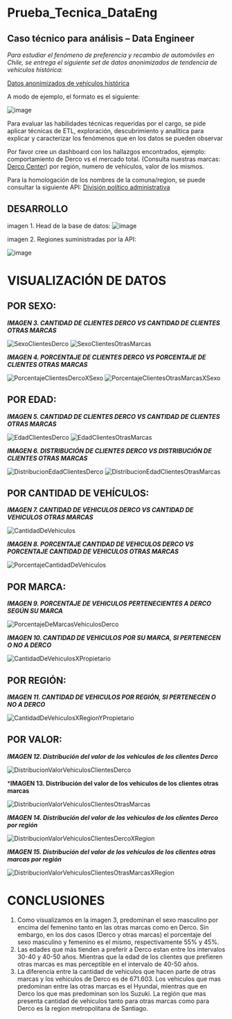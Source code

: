 # Prueba_Tecnica_DataEng

## Caso técnico para análisis – Data Engineer

*Para estudiar el fenómeno de preferencia y recambio de automóviles en Chile, se entrega el siguiente set de datos anonimizados de tendencia de vehículos histórica:* 

[Datos anonimizados de vehículos histórica](https://github.com/carloscasanova2/Prueba_Tecnica_DataEng/blob/70e80723d3d79a130049c2f7e1aae29562b1d00e/bbdd%20prueba%20corp.Csv)

A modo de ejemplo, el formato es el siguiente:

![image](https://user-images.githubusercontent.com/95709562/178803322-415f7e77-c97c-4135-809e-e69bdf23617e.png)

Para evaluar las habilidades técnicas requeridas por el cargo, se pide aplicar técnicas de ETL, exploración, descubrimiento y analítica para explicar y caracterizar los fenómenos que en los datos se pueden observar

Por favor cree un dashboard con los hallazgos encontrados, ejemplo: comportamiento de Derco vs el mercado total. (Consulta nuestras marcas: [Derco Center](https://www.dercocenter.cl/)) por región, numero de vehículos, valor de los mismos.

Para la homologación de los nombres de la comuna/region, se puede consultar la siguiente API: [División político administrativa](https://apis.digital.gob.cl/dpa/)


## DESARROLLO

imagen 1. Head de la base de datos: 
![image](https://user-images.githubusercontent.com/95709562/178804940-de082142-435a-4c76-8eaa-0bcd84246370.png)


imagen 2. Regiones suministradas por la API:

![image](https://user-images.githubusercontent.com/95709562/178812578-42395c80-7e4c-4f7a-b093-b7c6f77d0b4f.png)

# VISUALIZACIÓN DE DATOS

## POR SEXO: 

***IMAGEN 3. CANTIDAD DE CLIENTES DERCO VS CANTIDAD DE CLIENTES OTRAS MARCAS***

![SexoClientesDerco](https://user-images.githubusercontent.com/95709562/178814756-d87ea558-619a-4002-a02f-9b577e02d604.png)
![SexoClientesOtrasMarcas](https://user-images.githubusercontent.com/95709562/178814782-e1e54730-d654-4733-acde-182d7077b322.png)

***IMAGEN 4. PORCENTAJE DE CLIENTES DERCO VS PORCENTAJE DE CLIENTES OTRAS MARCAS***

![PorcentajeClientesDercoXSexo](https://user-images.githubusercontent.com/95709562/178815800-a7f31dd2-526b-4d1f-8c27-6798594134ee.png)
![PorcentajeClientesOtrasMarcasXSexo](https://user-images.githubusercontent.com/95709562/178815498-3d93252b-13cb-40c9-9adb-5a6db62c7ee0.png)


## POR EDAD:

***IMAGEN 5. CANTIDAD DE CLIENTES DERCO VS CANTIDAD DE CLIENTES OTRAS MARCAS***

![EdadClientesDerco](https://user-images.githubusercontent.com/95709562/178815662-193765f0-4e4b-4b44-b067-be5fa4191338.png)
![EdadClientesOtrasMarcas](https://user-images.githubusercontent.com/95709562/178816340-2ed8e698-4e65-4ead-aa0e-4993e60363fd.png)

***IMAGEN 6. DISTRIBUCIÓN DE CLIENTES DERCO VS DISTRIBUCIÓN DE CLIENTES OTRAS MARCAS***

![DistribucionEdadClientesDerco](https://user-images.githubusercontent.com/95709562/178816186-a4d1788d-537a-475c-a7f7-54b59eaf6c9e.png)
![DistribucionEdadClientesOtrasMarcas](https://user-images.githubusercontent.com/95709562/178816208-ba18c5e8-c453-4b19-80b7-da192019a88f.png)


## POR CANTIDAD DE VEHÍCULOS:

***IMAGEN 7. CANTIDAD DE VEHICULOS DERCO VS CANTIDAD DE VEHICULOS OTRAS MARCAS***

![CantidadDeVehiculos](https://user-images.githubusercontent.com/95709562/178816879-f1d5af80-f65e-463f-aa51-984f2cf63d17.png)

***IMAGEN 8. PORCENTAJE CANTIDAD DE VEHICULOS DERCO VS PORCENTAJE CANTIDAD DE VEHICULOS OTRAS MARCAS***

![PorcentajeCantidadDeVehiculos](https://user-images.githubusercontent.com/95709562/178817881-e85c249d-2f13-4924-adeb-f9f0742554bd.png)

## POR MARCA:

***IMAGEN 9. PORCENTAJE DE VEHICULOS PERTENECIENTES A DERCO SEGÚN SU MARCA***

![PorcentajeDeMarcasVehiculosDerco](https://user-images.githubusercontent.com/95709562/178817377-fa628272-90e0-46af-bf30-49deba544840.png)


***IMAGEN 10. CANTIDAD DE VEHICULOS POR SU MARCA, SI PERTENECEN O NO A DERCO***

![CantidadDeVehiculosXPropietario](https://user-images.githubusercontent.com/95709562/178818088-5d2d5ce1-8c2c-4390-90be-d0b1f70fa1d3.png)


## POR REGIÓN: 

***IMAGEN 11. CANTIDAD DE VEHICULOS POR REGIÓN, SI PERTENECEN O NO A DERCO***

![CantidadDeVehiculosXRegionYPropietario](https://user-images.githubusercontent.com/95709562/178818630-bdc1521e-f1ac-46c9-911f-44a799a4040d.png)

## POR VALOR:

***IMAGEN 12. Distribución del valor de los vehiculos de los clientes Derco***

![DistribucionValorVehiculosClientesDerco](https://user-images.githubusercontent.com/95709562/178824701-e1f1aa2d-b56c-4f79-b29b-308c676a2071.png)

***IMAGEN 13. Distribución del valor de los vehiculos de los clientes otras marcas**

![DistribucionValorVehiculosClientesOtrasMarcas](https://user-images.githubusercontent.com/95709562/178824894-6d796bb1-f193-4210-80c5-37396c266921.png)


***IMAGEN 14. Distribución del valor de los vehiculos de los clientes Derco por región***

![DistribucionValorVehiculosClientesDercoXRegion](https://user-images.githubusercontent.com/95709562/178825281-e0de3241-168a-4032-b16c-81d2a50fb7fe.png)


***IMAGEN 15. Distribución del valor de los vehiculos de los clientes otras marcas por región***

![DistribucionValorVehiculosClientesOtrasMarcasXRegion](https://user-images.githubusercontent.com/95709562/178825378-e26fd4c5-3b51-4dbc-9924-ae63db14f2ac.png)



# CONCLUSIONES 

1. Como visualizamos en la imagen 3, predominan el sexo masculino por encima del femenino tanto en las otras marcas como en Derco. Sin embargo, en los dos casos (Derco y otras marcas) el porcentaje del sexo masculino y femenino es el mismo, respectivamente 55% y 45%.
2. Las edades que más tienden a preferir a Derco estan entre los intervalos 30-40 y 40-50 años. Mientras que la edad de los clientes que prefieren otras marcas es mas perceptible en el intervalo de 40-50 años. 
3. La diferencia entre la cantidad de vehiculos que hacen parte de otras marcas y los vehiculos de Derco es de 671.603. Los vehiculos que mas predominan entre las otras marcas es el Hyundai, mientras que en Derco los que mas predominan son los Suzuki. La región que mas presenta cantidad de vehiculos tanto para otras marcas como para Derco es la region metropolitana de Santiago. 



